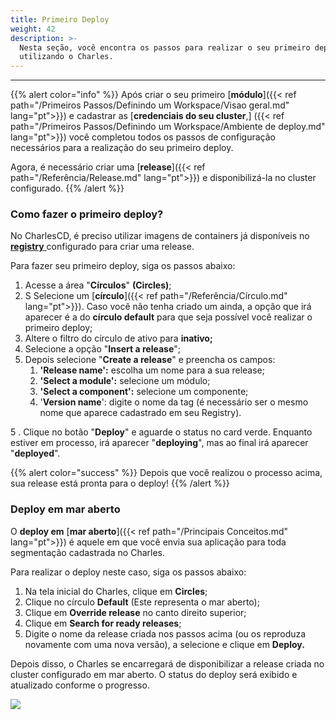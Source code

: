 ```yaml
---
title: Primeiro Deploy
weight: 42
description: >-
  Nesta seção, você encontra os passos para realizar o seu primeiro deploy
  utilizando o Charles.
---
```


---

{{% alert color="info" %}}
Após criar o seu primeiro [**módulo**]({{< ref path="/Primeiros Passos/Definindo um Workspace/Visao geral.md" lang="pt">}}) e cadastrar as [**credenciais do seu cluster**,]
({{< ref path="/Primeiros Passos/Definindo um Workspace/Ambiente de deploy.md" lang="pt">}}) você completou todos os passos de configuração necessários para a realização do seu primeiro deploy. 

Agora, é necessário criar uma [**release**]({{< ref path="/Referência/Release.md" lang="pt">}}) e disponibilizá-la no cluster configurado.
{{% /alert %}}

### **Como fazer o primeiro deploy?**

No CharlesCD, é preciso utilizar imagens de containers já disponíveis no [**registry** ](/pt/primeiros-passos/definindo-um-workspace/docker-registry/) configurado para criar uma release. 

Para fazer seu primeiro deploy, siga os passos abaixo:

1. Acesse a área "**Círculos**" **\(Circles\)**;
2. S Selecione um [**círculo**]({{< ref path="/Referência/Círculo.md" lang="pt">}}). Caso você não tenha criado um ainda, a opção que irá aparecer é a do **círculo default** para que seja possível você realizar o  primeiro deploy;
3. Altere o filtro do círculo de ativo para **inativo;** 
4. Selecione a opção "**Insert a release**";
5. Depois selecione "**Create a release**" e preencha os campos: 
   1. **'Release name':** escolha um nome para a sua release;
   2. **'Select a module':** selecione um módulo;
   3. **'Select a component':** selecione um componente;
   4. '**Version name**': digite o nome da tag \(é necessário ser o mesmo  nome que aparece cadastrado em seu Registry\).

5 . Clique no botão "**Deploy**" e aguarde o status no card verde. Enquanto estiver em processo, irá aparecer "**deploying**", mas ao final irá aparecer "**deployed**".

{{% alert color="success" %}}
Depois que você realizou o processo acima, sua release está pronta para o deploy!
{{% /alert %}}

### **Deploy em mar aberto**

O **deploy em** [**mar aberto**]({{< ref path="/Principais Conceitos.md" lang="pt">}}) é aquele em que você envia sua aplicação para toda segmentação cadastrada no Charles. 

Para realizar o deploy neste caso, siga os passos abaixo:

1. Na tela inicial do Charles, clique em **Circles**;
2. Clique no círculo **Default** \(Este representa o mar aberto\);
3. Clique em **Override release** no canto direito superior;
4. Clique em **Search for ready releases**;
5. Digite o nome da release criada nos passos acima \(ou os reproduza novamente com uma nova versão\), a selecione e clique em **Deploy.**

Depois disso, o Charles se encarregará de disponibilizar a release criada no cluster configurado em mar aberto. O status do deploy será exibido e atualizado conforme o progresso.

![](/shared/first-deploy.gif)